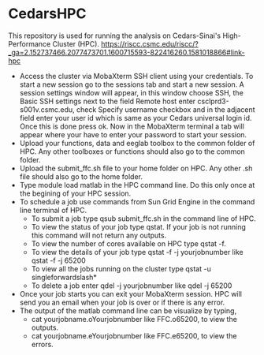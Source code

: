 # CedarsHPC
This repository is used for running the analysis on Cedars-Sinai's High-Performance Cluster (HPC). https://riscc.csmc.edu/riscc/?_ga=2.152737466.2077473701.1600715593-822416260.1581018866#link-hpc
 - Access the cluster via MobaXterm SSH client using your credentials. To start a new session go to the sessions tab and start a new session. A session settings window will appear, in this window choose SSH, the Basic SSH settings next to the field Remote host enter csclprd3-s001v.csmc.edu, check Specify username checkbox and in the adjacent field enter your user id which is same as your Cedars universal login id. Once this is done press ok. Now in the MobaXterm terminal a tab will appear where your have to enter your password to start your session.     
 - Upload your functions, data and eeglab toolbox to the common folder of HPC. Any other toolboxes or functions should also go to the common folder.  
 - Upload the submit_ffc.sh file to your home folder on HPC. Any other .sh file should also go to the home folder.  
 - Type module load matlab in the HPC command line. Do this only once at the begining of your HPC session. 
 - To schedule a job use commands from Sun Grid Engine in the command line terminal of HPC. 
     - To submit a job type qsub submit_ffc.sh in the command line of HPC. 
     - To view the status of your job type qstat. If your job is not running this command will not return any outputs.
     - To view the number of cores available on HPC type qstat -f.
     - To view the details of your job type qstat -f -j yourjobnumber like qstat -f -j 65200
     - To view all the jobs running on the cluster type qstat -u singleforwardslash*
     - To delete a job enter qdel -j yourjobnumber like qdel -j 65200
 - Once your job starts you can exit your MobaXterm session. HPC will send you an email when your job is over or if there is any error. 
 - The output of the matlab command line can be visualize by typing, 
      - cat yourjobname.oYourjobnumber like FFC.o65200, to view the outputs.
      - cat yourjobname.eYourjobnumber like FFC.e65200, to view the errors.
